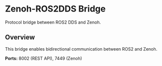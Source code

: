 # Zenoh-ROS2DDS Bridge

Protocol bridge between ROS2 DDS and Zenoh.

## Overview

This bridge enables bidirectional communication between ROS2 and Zenoh.

**Ports:** 8002 (REST API), 7449 (Zenoh)
